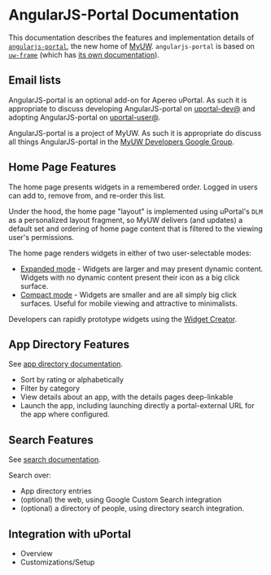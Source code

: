 # AngularJS-Portal Documentation

This documentation describes the features and implementation details of [`angularjs-portal`](https://github.com/UW-Madison-DoIT/angularjs-portal), the new home of [MyUW](https://it.wisc.edu/services/myuw/). `angularjs-portal` is based on [`uw-frame`](https://github.com/UW-Madison-DoIT/uw-frame) (which has [its own documentation](http://uw-madison-doit.github.io/uw-frame/)).

## Email lists

AngularJS-portal is an optional add-on for Apereo uPortal. As such it is appropriate to discuss developing AngularJS-portal on [uportal-dev@][] and adopting AngularJS-portal on [uportal-user@][].

AngularJS-portal is a project of MyUW. As such it is appropriate do discuss all things AngularJS-portal in the [MyUW Developers Google Group][].

## Home Page Features

The home page presents widgets in a remembered order. Logged in users can add to, remove from, and re-order this list.

Under the hood, the home page "layout" is implemented using uPortal's `DLM` as a personalized layout fragment, so MyUW delivers (and updates) a default set and ordering of home page content that is filtered to the viewing user's permissions.

The home page renders widgets in either of two user-selectable modes:

+ [Expanded mode](#/md/expanded) - Widgets are larger and may present dynamic content. Widgets with no dynamic content present their icon as a big click surface.
+ [Compact mode](#/md/compact) - Widgets are smaller and are all simply big click surfaces. Useful for mobile viewing and attractive to minimalists.

Developers can rapidly prototype widgets using the [Widget Creator](https://tools.my.wisc.edu/widget-creator/#/default).

## App Directory Features

See [app directory documentation](#/md/app-directory).

+ Sort by rating or alphabetically
+ Filter by category
+ View details about an app, with the details pages deep-linkable
+ Launch the app, including launching directly a portal-external URL for the app where configured.

## Search Features

See [search documentation](#/md/search).

Search over:

+ App directory entries
+ (optional) the web, using Google Custom Search integration
+ (optional) a directory of people, using directory search integration.

## Integration with uPortal
+ Overview
+ Customizations/Setup

[MyUW Developers Google Group]: https://groups.google.com/forum/#!forum/myuw-developers
[uportal-dev@]: https://groups.google.com/a/apereo.org/forum/#!forum/uportal-dev
[uportal-user@]: https://groups.google.com/a/apereo.org/forum/#!forum/uportal-user
